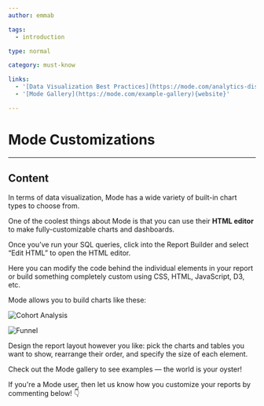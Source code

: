 ```yaml
---
author: emmab

tags:
  - introduction

type: normal

category: must-know

links:
  - '[Data Visualization Best Practices](https://mode.com/analytics-dispatch/data-visualization-best-practices/){website}'
  - '[Mode Gallery](https://mode.com/example-gallery){website}'

---
```

# Mode Customizations

---
## Content

In terms of data visualization, Mode has a wide variety of built-in chart types to choose from.

One of the coolest things about Mode is that you can use their **HTML editor** to make fully-customizable charts and dashboards.

Once you’ve run your SQL queries, click into the Report Builder and select “Edit HTML” to open the HTML editor.

Here you can modify the code behind the individual elements in your report or build something completely custom using CSS, HTML, JavaScript, D3, etc. 

Mode allows you to build charts like these:

![Cohort Analysis](https://img.enkipro.com/fee8c957ebfcecdcb0faa8b957760fa4.png)

![Funnel](https://img.enkipro.com/3c6d45afc0da46f9ff06a65e59677ac4.png)

Design the report layout however you like: pick the charts and tables you want to show, rearrange their order, and specify the size of each element.

Check out the Mode gallery to see examples — the world is your oyster!

If you're a Mode user, then let us know how you customize your reports by commenting below! 👇

